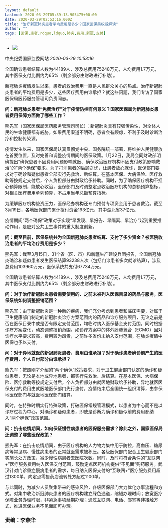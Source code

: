 ```yaml
---
layout: default
Lastmod: 2020-03-29T05:39:13.905475+00:00
date: 2020-03-29T02:53:16.000Z
title: "治疗新冠肺炎患者平均费用是多少？国家医保局权威解读"
author: ""
tags: [医保,患者,rdquo,ldquo,肺炎,费用,新冠,支付]
---
```


*   ![](https://images.weserv.nl/?url=//imgcdn.yicai.com/uppics/slides/ea5d2f1c4608232e07d3aa3d998e5135.jpg)

中央纪委国家监委网站​​​​ _2020-03-29 10:53:16_

全国确诊患者结算人数为44189人，涉及总费用75248万元，人均费用1.7万元，其中医保支付比例约为65%（剩余部分由财政进行补助）。

​​新冠肺炎疫情发生以来，患者的救治费用一直是人民群众关心的热点。治疗新冠肺炎患者的平均费用是多少，这些医疗费用由谁承担？就这些问题，我们专访了国家医保局医药服务管理司负责同志。

**问：新冠肺炎患者“免费治疗”对于疫情防控有何意义？国家医保局为新冠肺炎患者费用保障方面做了哪些工作？**

熊先军（国家医保局医药服务管理司司长）：新冠肺炎具有较强传染性，对全体人民的生命健康都有威胁。如果费用渠道不明确，患者会有顾虑，不利于及时诊断治疗和控制传染源。

疫情发生以来，国家医保局认真贯彻党中央、国务院统一部署，将维护人民健康放在首要位置，及时完善和调整疫情期间的医保政策。1月22日，我局会同财政部明确提出“确保患者不因费用问题影响就医、确保收治医疗机构不因支付政策影响救治”的“两个确保”要求。为了打消患者的后顾之忧，让患者放心就诊，医保部门要求对于确诊和疑似患者全部实行先救治、后结算。在基本医保、大病保险、医疗救助等按规定支付后，个人负担部分由财政给予补助。同时，为了确保医疗机构不担心预算限制，能放心收治，医保部门及时调整定点收治医疗机构的总额预算指标，对相关医疗费用单列预算，不占用当年总额预算指标。

为缓解医疗机构垫资压力，医保经办机构还专门预付专项资金用于患者救治。截至3月19日，各地医保部门累计拨付资金193亿元，其中湖北省37亿元。

疫情期间“两个确保”政策对于实现“早发现、早报告、早隔离、早治疗”起到重要推动作用，是应对公共卫生事件的重大制度创新。

**问：截至目前，医保系统共为全国新冠肺炎患者结算、支付了多少资金？被医院收治患者的平均治疗费用是多少？**

熊先军：截至3月15日，31个省（区、市）和新疆生产建设兵团报告，全国新冠肺炎确诊和疑似患者发生医保结算93238人次（包括门诊患者多次就诊结算），涉及总费用103960万元，医保系统共支付67734万元。

全国确诊患者结算人数为44189人，涉及总费用75248万元，人均费用1.7万元，其中医保支付比例约为65%（剩余部分由财政进行补助）。

**问：对于治疗新冠肺炎患者需要使用的、之前未被列入医保目录的药品与服务，医保系统如何调整报销范围？**

熊先军：由于新冠肺炎是一种新的疾病，我们充分考虑到患者和临床需要，对属于卫生健康部门制定的新冠肺炎诊疗方案范围内的药品和诊疗服务项目，无论之前是否在医保目录中或是否有限定支付范围，均临时纳入医保基金支付范围。同时根据诊疗方案变化，动态调整报销范围。如诊疗方案中的体外膜肺氧合（ECMO）因对诊疗水平要求较高，费用较为昂贵，之前许多省份未纳入支付范围，在肺炎疫情中医保也予以支付。

**问：对于异地就医的新冠肺炎患者，费用由谁承担？对于确诊患者确诊前产生的医疗费用，个人自付部分由谁承担？**

熊先军：按照刚才介绍的“两个确保”政策要求，对于卫生健康部门认定的确诊和疑似患者，无论是本地或异地患者，都实行先救治、后结算。在基本医保、大病保险、医疗救助等按规定支付后，个人负担部分由就医地财政给予补助，异地就医医保支付的费用由就医地医保部门先行垫付，疫情结束后全国统一组织清算，由参保地医保部门与就医地医保部门结算。

同时，在特殊时期实行特殊政策，打破医保常规管理模式，以患者为中心而不是以诊疗过程为中心。对确诊和疑似患者，即使是诊断为确诊和疑似前的费用都纳入“两个确保”政策范围。

**问：抗击疫情期间，如何保证慢性病患者的医保服务需求？除此之外，国家医保局还调整了哪些医保政策？**

熊先军：在抗击疫情期间，由于医疗机构的人力物力集中用于防控，高血压、糖尿病等常见病、慢性病患者的正常就医需求被积压。各级医保部门配合卫生健康部门实施长处方政策，减少慢性病患者去医院次数。同时，及时将符合条件的“互联网+”医疗服务费用纳入医保支付范围，鼓励定点医药机构提供“不见面”购药服务。武汉针对门诊重症慢病患者的需求，每日纳入医保支付的“互联网+”医疗服务费用超过1300单，向定点零售药店流转处方超过1100单。

与此同时，为减少人员聚集带来的感染风险，各级医保部门大力优化办事流程和方式。对集中收治新冠肺炎患者的医疗机构建立绿色通道，缩短办理时间；放宽医疗保障业务办理时限，非紧急事项延期办理；通过互联网、电话、邮寄等非接触方式，推进医保业务不见面即可办理。

### 责编：李燕华

